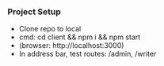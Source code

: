 ### Project Setup

- Clone repo to local
- cmd: cd client && npm i && npm start
- (browser: http://localhost:3000)
- In address bar, test routes: /admin, /writer
